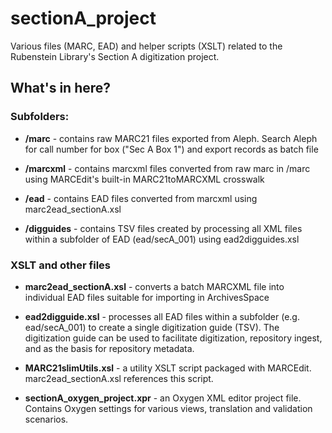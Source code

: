 # sectionA_project
Various files (MARC, EAD) and helper scripts (XSLT) related to the Rubenstein Library's Section A digitization project.

## What's in here?

### Subfolders:

* **/marc** - contains raw MARC21 files exported from Aleph. Search Aleph for call number for box ("Sec A Box 1") and export records as batch file

* **/marcxml** - contains marcxml files converted from raw marc in /marc using MARCEdit's built-in MARC21toMARCXML crosswalk

* **/ead** - contains EAD files converted from marcxml using marc2ead_sectionA.xsl

* **/digguides** - contains TSV files created by processing all XML files within a subfolder of EAD (ead/secA_001) using ead2digguides.xsl

### XSLT and other files
* **marc2ead_sectionA.xsl** - converts a batch MARCXML file into individual EAD files suitable for importing in ArchivesSpace

* **ead2digguide.xsl** - processes all EAD files within a subfolder (e.g. ead/secA_001) to create a single digitization guide (TSV). The digitization guide can be used to facilitate digitization, repository ingest, and as the basis for repository metadata.

* **MARC21slimUtils.xsl** - a utility XSLT script packaged with MARCEdit. marc2ead_sectionA.xsl references this script.

* **sectionA_oxygen_project.xpr** - an Oxygen XML editor project file. Contains Oxygen settings for various views, translation and validation scenarios.
